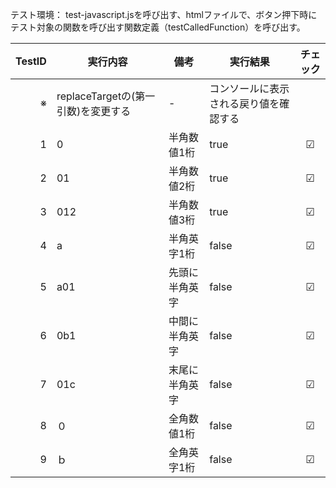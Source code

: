 テスト環境：
test-javascript.jsを呼び出す、htmlファイルで、ボタン押下時にテスト対象の関数を呼び出す関数定義（testCalledFunction）を呼び出す。

|TestID|     実行内容     |   備考   |     実行結果     |チェック|
|-----:|-----------------|----------|-----------------|:------:|
|※|replaceTargetの(第一引数)を変更する|-|コンソールに表示される戻り値を確認する||
|1|0|半角数値1桁|true|☑|
|2|01|半角数値2桁|true|☑|
|3|012|半角数値3桁|true|☑|
|4|a|半角英字1桁|false|☑|
|5|a01|先頭に半角英字|false|☑|
|6|0b1|中間に半角英字|false|☑|
|7|01c|末尾に半角英字|false|☑|
|8|０|全角数値1桁|false|☑|
|9|ｂ|全角英字1桁|false|☑|
